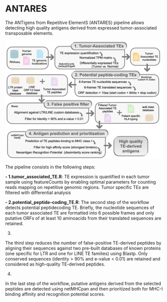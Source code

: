 # ANTARES
The ANTigens from Repetitive ElementS (ANTARES) pipeline allows detecting high quality antigens derived from expressed tumor-associated transposable elements.


![Screenshot](pipeline.png)




The pipeline consists in the following steps: 

**- 1.tumor_associated_TE.R**:
TE expression is quantified in each tumor sample using featureCounts by enabling optimal parameters for counting reads mapping on repetitive genomic regions. Tumor specific TEs are filtered with differential analysis

**- 2.potential_peptide-coding_TE.R**:
The second step of the workflow detects potential peptidecoding TE. Briefly, the nucleotide sequences of each tumor associated TE are formatted into 6 possible frames and only putative ORFs of at least 10 aminoacids from their translated sequences are retained.

3.
The third step reduces the number of false-positive TE-derived peptides by aligning their sequences against two pre-built databases of known proteins (one specific for LTR and one for LINE TE families) using Blastp. Only conserved sequences (identity > 90% and e-value < 0.01) are retained and considered as high-quality TE-derived peptides.

4.
In the last step of the workflow, putative antigens derived from the selected peptides are detected using netMHCpan and then prioritized both for MHC-I binding affinity and recognition potential scores.
